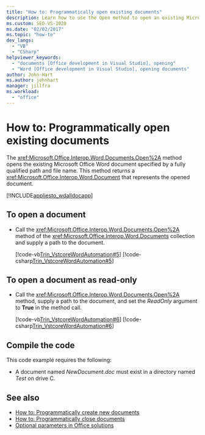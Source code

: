 ```yaml
---
title: "How to: Programmatically open existing documents"
description: Learn how to use the Open method to open an existing Microsoft Word document specified by a fully qualified path and file name.
ms.custom: SEO-VS-2020
ms.date: "02/02/2017"
ms.topic: "how-to"
dev_langs:
  - "VB"
  - "CSharp"
helpviewer_keywords:
  - "documents [Office development in Visual Studio], opening"
  - "Word [Office development in Visual Studio], opening documents"
author: John-Hart
ms.author: johnhart
manager: jillfra
ms.workload:
  - "office"
---
```

# How to: Programmatically open existing documents
  The <xref:Microsoft.Office.Interop.Word.Documents.Open%2A> method opens the existing Microsoft Office Word document specified by a fully qualified path and file name. This method returns a <xref:Microsoft.Office.Interop.Word.Document> that represents the opened document.

 [!INCLUDE[appliesto_wdalldocapp](../vsto/includes/appliesto-wdalldocapp-md.md)]

## To open a document

- Call the <xref:Microsoft.Office.Interop.Word.Documents.Open%2A> method of the <xref:Microsoft.Office.Interop.Word.Documents> collection and supply a path to the document.

     [!code-vb[Trin_VstcoreWordAutomation#5](../vsto/codesnippet/VisualBasic/Trin_VstcoreWordAutomationVB/ThisDocument.vb#5)]
     [!code-csharp[Trin_VstcoreWordAutomation#5](../vsto/codesnippet/CSharp/Trin_VstcoreWordAutomationCS/ThisDocument.cs#5)]

## To open a document as read-only

- Call the <xref:Microsoft.Office.Interop.Word.Documents.Open%2A> method, supply a path to the document, and set the *ReadOnly* argument to **True** in the method call.

     [!code-vb[Trin_VstcoreWordAutomation#6](../vsto/codesnippet/VisualBasic/Trin_VstcoreWordAutomationVB/ThisDocument.vb#6)]
     [!code-csharp[Trin_VstcoreWordAutomation#6](../vsto/codesnippet/CSharp/Trin_VstcoreWordAutomationCS/ThisDocument.cs#6)]

## Compile the code
 This code example requires the following:

- A document named *NewDocument.doc* must exist in a directory named *Test* on drive C.

## See also
- [How to: Programmatically create new documents](../vsto/how-to-programmatically-create-new-documents.md)
- [How to: Programmatically close documents](../vsto/how-to-programmatically-close-documents.md)
- [Optional parameters in Office solutions](../vsto/optional-parameters-in-office-solutions.md)
